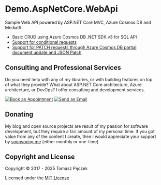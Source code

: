 # Demo.AspNetCore.WebApi

Sample Web API powered by ASP.NET Core MVC, Azure Cosmos DB and MediatR:

- Basic CRUD using Azure Cosmos DB .NET SDK v3 for SQL API
- [Support for conditional requests](https://www.tpeczek.com/2017/11/handling-conditional-requests-in-aspnet.html)
- [Support for PATCH requests through Azure Cosmos DB partial document update and JSON Patch](https://www.tpeczek.com/2021/11/leveraging-azure-cosmos-db-partial.html)

## Consulting and Professional Services

Do you need help with any of my libraries, or with building features on top of what they provide? What about ASP.NET Core architecture, Azure architecture, or DevOps? I offer consulting and development services.

[![Book an Appointment](https://img.shields.io/badge/%20-Book%20an%20Appointment-%23006BFF?logo=calendly&logoColor=white&style=for-the-badge)](https://calendly.com/tpeczek/30min)
[![Send an Email](https://img.shields.io/badge/%20-Send%20an%20email-%23EA4335?logo=gmail&logoColor=white&style=for-the-badge)](mailto:tpeczek@gmail.com)

## Donating

My blog and open source projects are result of my passion for software development, but they require a fair amount of my personal time. If you got value from any of the content I create, then I would appreciate your support by [sponsoring me](https://github.com/sponsors/tpeczek) (either monthly or one-time).

## Copyright and License

Copyright © 2017 - 2025 Tomasz Pęczek

Licensed under the [MIT License](https://github.com/tpeczek/Demo.AspNetCore.WebApi/blob/master/LICENSE.md)
